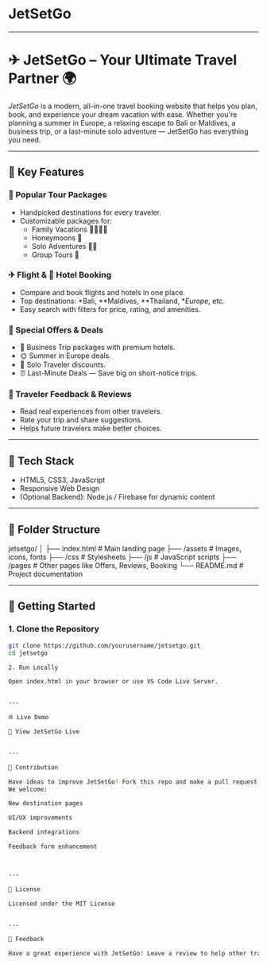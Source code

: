 # JetSetGo
  

  ---

# ✈ JetSetGo – Your Ultimate Travel Partner 🌍

*JetSetGo* is a modern, all-in-one travel booking website that helps you plan, book, and experience your dream vacation with ease. Whether you're planning a summer in Europe, a relaxing escape to Bali or Maldives, a business trip, or a last-minute solo adventure — JetSetGo has everything you need.

---

## 🌟 Key Features

### 🧭 Popular Tour Packages
- Handpicked destinations for every traveler.
- Customizable packages for:
  - Family Vacations 👨‍👩‍👧‍👦
  - Honeymoons 💑
  - Solo Adventures 🧍‍♂
  - Group Tours 👥

### ✈ Flight & 🏨 Hotel Booking
- Compare and book flights and hotels in one place.
- Top destinations: *Bali, **Maldives, **Thailand, **Europe*, etc.
- Easy search with filters for price, rating, and amenities.

### 🎁 Special Offers & Deals
- 💼 Business Trip packages with premium hotels.
- 🌞 Summer in Europe deals.
- 🎒 Solo Traveler discounts.
- ⏰ Last-Minute Deals — Save big on short-notice trips.

### 💬 Traveler Feedback & Reviews
- Read real experiences from other travelers.
- Rate your trip and share suggestions.
- Helps future travelers make better choices.

---

## 🔧 Tech Stack

- HTML5, CSS3, JavaScript
- Responsive Web Design
- (Optional Backend): Node.js / Firebase for dynamic content

---

## 📁 Folder Structure

jetsetgo/ │ ├── index.html            # Main landing page ├── /assets               # Images, icons, fonts ├── /css                  # Stylesheets ├── /js                   # JavaScript scripts ├── /pages                # Other pages like Offers, Reviews, Booking └── README.md             # Project documentation

---

## 🚀 Getting Started

### 1. Clone the Repository

```bash
git clone https://github.com/yourusername/jetsetgo.git
cd jetsetgo

2. Run Locally

Open index.html in your browser or use VS Code Live Server.


---

🌐 Live Demo

🔗 View JetSetGo Live


---

🤝 Contribution

Have ideas to improve JetSetGo? Fork this repo and make a pull request!
We welcome:

New destination pages

UI/UX improvements

Backend integrations

Feedback form enhancement



---

📄 License

Licensed under the MIT License


---

💌 Feedback

Have a great experience with JetSetGo? Leave a review to help other travelers!



